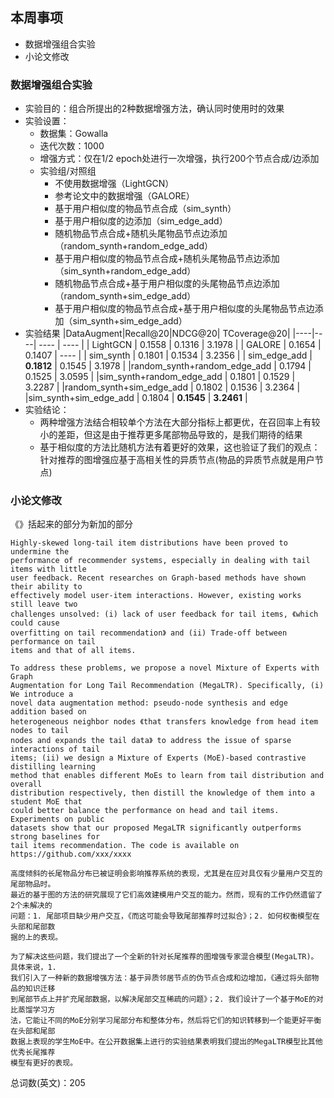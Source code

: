 ## 本周事项
- 数据增强组合实验
- 小论文修改
### 数据增强组合实验
- 实验目的：组合所提出的2种数据增强方法，确认同时使用时的效果
- 实验设置：
  - 数据集：Gowalla
  - 迭代次数：1000
  - 增强方式：仅在1/2 epoch处进行一次增强，执行200个节点合成/边添加
  - 实验组/对照组
    - 不使用数据增强（LightGCN）
    - 参考论文中的数据增强（GALORE）
    - 基于用户相似度的物品节点合成（sim_synth）
    - 基于用户相似度的边添加（sim_edge_add）
    - 随机物品节点合成+随机头尾物品节点边添加（random_synth+random_edge_add）
    - 基于用户相似度的物品节点合成+随机头尾物品节点边添加（sim_synth+random_edge_add）
    - 随机物品节点合成+基于用户相似度的头尾物品节点边添加（random_synth+sim_edge_add）
    - 基于用户相似度的物品节点合成+基于用户相似度的头尾物品节点边添加（sim_synth+sim_edge_add）
- 实验结果
  |DataAugment|Recall@20|NDCG@20| TCoverage@20|
  |----|----| ---- | ---- |
  | LightGCN | 0.1558 | 0.1316 | 3.1978 |
  | GALORE | 0.1654 | 0.1407 | ---- | 
  | sim_synth | 0.1801 | 0.1534 | 3.2356 |
  | sim_edge_add | **0.1812** | 0.1545 | 3.1978 | 
  |random_synth+random_edge_add | 0.1794 | 0.1525 | 3.0595 |
  |sim_synth+random_edge_add | 0.1801 | 0.1529 | 3.2287 |
  |random_synth+sim_edge_add | 0.1802 | 0.1536 | 3.2364 |
  |sim_synth+sim_edge_add | 0.1804 | **0.1545** | **3.2461** |
- 实验结论：
  - 两种增强方法结合相较单个方法在大部分指标上都更优，在召回率上有较小的差距，但这是由于推荐更多尾部物品导致的，是我们期待的结果
  - 基于相似度的方法比随机方法有着更好的效果，这也验证了我们的观点：针对推荐的图增强应基于高相关性的异质节点(物品的异质节点就是用户节点)
### 小论文修改
《》括起来的部分为新加的部分
```
Highly-skewed long-tail item distributions have been proved to undermine the 
performance of recommender systems, especially in dealing with tail items with little 
user feedback. Recent researches on Graph-based methods have shown their ability to 
effectively model user-item interactions. However, existing works still leave two 
challenges unsolved: (i) lack of user feedback for tail items, 《which could cause 
overfitting on tail recommendation》 and (ii) Trade-off between performance on tail 
items and that of all items.

To address these problems, we propose a novel Mixture of Experts with Graph 
Augmentation for Long Tail Recommendation (MegaLTR). Specifically, (i) We introduce a 
novel data augmentation method: pseudo-node synthesis and edge addition based on 
heterogeneous neighbor nodes 《that transfers knowledge from head item nodes to tail 
nodes and expands the tail data》 to address the issue of sparse interactions of tail 
items; (ii) we design a Mixture of Experts (MoE)-based contrastive distilling learning 
method that enables different MoEs to learn from tail distribution and overall 
distribution respectively, then distill the knowledge of them into a student MoE that 
could better balance the performance on head and tail items. Experiments on public 
datasets show that our proposed MegaLTR significantly outperforms strong baselines for 
tail items recommendation. The code is available on https://github.com/xxx/xxxx

高度倾斜的长尾物品分布已被证明会影响推荐系统的表现，尤其是在应对具仅有少量用户交互的尾部物品时。
最近的基于图的方法的研究展现了它们高效建模用户交互的能力。然而，现有的工作仍然遗留了2个未解决的
问题：1. 尾部项目缺少用户交互，《而这可能会导致尾部推荐时过拟合》；2. 如何权衡模型在头部和尾部数
据的上的表现。

为了解决这些问题，我们提出了一个全新的针对长尾推荐的图增强专家混合模型(MegaLTR)。具体来说，1. 
我们引入了一种新的数据增强方法：基于异质邻居节点的伪节点合成和边增加，《通过将头部物品的知识迁移
到尾部节点上并扩充尾部数据，以解决尾部交互稀疏的问题》；2. 我们设计了一个基于MoE的对比蒸馏学习方
法，它能让不同的MoE分别学习尾部分布和整体分布，然后将它们的知识转移到一个能更好平衡在头部和尾部
数据上表现的学生MoE中。在公开数据集上进行的实验结果表明我们提出的MegaLTR模型比其他优秀长尾推荐
模型有更好的表现。
```

总词数(英文)：205